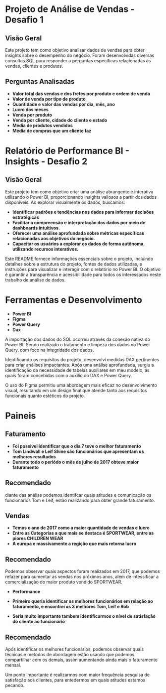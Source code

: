 # Projeto de Análise de Vendas - Desafio 1

## Visão Geral
Este projeto tem como objetivo analisar dados de vendas para obter insights sobre o desempenho do negócio. Foram desenvolvidas diversas consultas SQL para responder a perguntas específicas relacionadas às vendas, clientes e produtos.

## Perguntas Analisadas
- **Valor total das vendas e dos fretes por produto e ordem de venda**
- **Valor de venda por tipo de produto**
- **Quantidade e valor das vendas por dia, mês, ano**
- **Lucro dos meses**
- **Venda por produto**
- **Venda por cliente, cidade do cliente e estado**
- **Média de produtos vendidos**
- **Média de compras que um cliente faz**



# Relatório de Performance BI - Insights - Desafio 2

## Visão Geral

 Este projeto tem como objetivo criar uma análise abrangente e interativa utilizando o Power BI, proporcionando insights valiosos a partir dos dados disponíveis. Ao explorar visualmente os dados, buscamos:

- **Identificar padrões e tendências nos dados para informar decisões estratégicas**
- **Facilitar a compreensão e interpretação dos dados por meio de dashboards intuitivos.**
- **Oferecer uma análise aprofundada sobre métricas específicas relacionadas aos objetivos do negócio.**
- **Capacitar os usuários a explorar os dados de forma autônoma, utilizando recursos interativos.**

 Este README fornece informações essenciais sobre o projeto, incluindo detalhes sobre a estrutura do projeto, fontes de dados utilizadas, e instruções para visualizar e interagir com o relatório no Power BI. O objetivo é garantir a transparência e acessibilidade para todos os interessados neste trabalho de análise de dados.


# Ferramentas e Desenvolvimento

- **Power BI**
- **Figma**
- **Power Query**
- **Dax**

A importação dos dados do SQL ocorreu através da conexão nativa do Power BI. Sendo realizado o tratamento e limpeza dos dados no Power Query, com foco na integridade dos dados.

Identificando os requisitos do projeto, desenvolvi medidas DAX pertinentes para criar análises impactantes. Após uma análise aprofundada, surgiu a identificação da necessidade de tabelas auxiliares em meu modelo, as quais foram concebidas com o auxílio do DAX e Power Query.

O uso do Figma permitiu uma abordagem mais eficaz no desenvolvimento visual, resultando em um design final que atende tanto aos requisitos funcionais quanto estéticos do projeto.


# Paineis

## Faturamento

- **Foi possivel identificar que o dia 7 teve o melhor faturamento**
- **Tom Lindwall e Leif Shine são funcionários que apresentam os melhores resultados**
- **Durante todo o periódo o mês de julho de 2017 obteve maior faturamento**

## Recomendado
diante das análise podemos identifcar quais atitudes e comunicação os funcionários Tom e Leif, estão realizando para obter grande faturamento.


## Vendas

- **Temos o ano de 2017 como a maior quantidade de vendas e lucro**
- **Entre as Categorias a que mais se destaca é SPORTWEAR, entre as piores CHILDREN WEAR**
- **A europa e massivamente a regição que mais retorna lucro**

## Recomendado
Podemos observar quais aspectos foram realizados em 2017, que podemos refazer para aumentar as vendas nos próximos anos, além de intessificar a comercialização do maior produto vendido SPORTWEAR.


- **Performance**

- **Primeiro queria identificar os melhores funcionários em relação ao faturamento, e encontrei os 3 melhores Tom, Leif e Rob**
- **Seria muito importante tambem identificarmos o nível de satisfação do cliente ao funcionário**

## Recomendado
Após identificar os melhores funcionários, podemos observar quais técnicas e metodos de abordagem estão usando que podemos compartilhar com os demais, assim aumentando ainda mais o faturamento mensal.

Um ponto importante é realizarmos com maior frequência pesquisa de satisfação aos clientes, para entedermos em quais atitudes estamos pecando.
